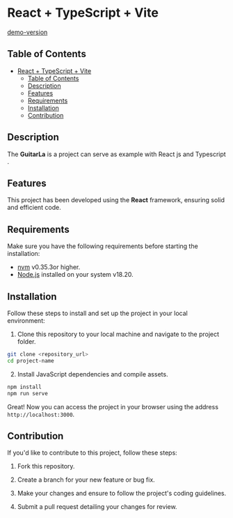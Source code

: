 # React + TypeScript + Vite

 [demo-version](https://66d2287afa7190446d628490--marvelous-pegasus-b3f3b7.netlify.app/)

## Table of Contents

- [React + TypeScript + Vite](#react--typescript--vite)
  - [Table of Contents](#table-of-contents)
  - [Description](#description)
  - [Features](#features)
  - [Requirements](#requirements)
  - [Installation](#installation)
  - [Contribution](#contribution)

## Description

The **GuitarLa** is a project can serve as example with React js and Typescript .

## Features

This project has been developed using the **React** framework, ensuring solid and efficient code.

## Requirements

Make sure you have the following requirements before starting the installation:

- [nvm](https://github.com/nvm-sh/nvm) v0.35.3or higher.
- [Node.js](https://nodejs.org) installed on your system v18.20.

## Installation

Follow these steps to install and set up the project in your local environment:

1. Clone this repository to your local machine and navigate to the project folder.

```bash
git clone <repository_url>
cd project-name
```

2. Install JavaScript dependencies and compile assets.

```bash
npm install
npm run serve
```

Great! Now you can access the project in your browser using the address `http://localhost:3000`.

## Contribution

If you'd like to contribute to this project, follow these steps:

1. Fork this repository.

2. Create a branch for your new feature or bug fix.

3. Make your changes and ensure to follow the project's coding guidelines.

4. Submit a pull request detailing your changes for review.